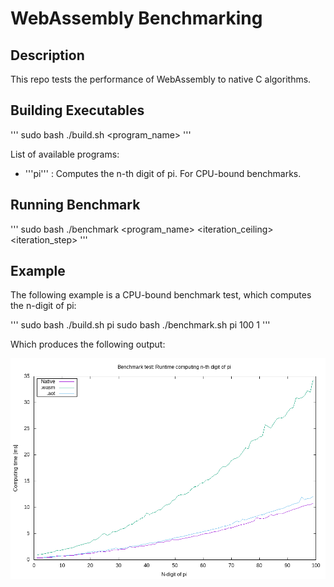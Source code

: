 # WebAssembly Benchmarking

## Description

This repo tests the performance of WebAssembly to native C algorithms.

## Building Executables

'''
sudo bash ./build.sh <program_name>
'''

List of available programs:

* '''pi''' : Computes the n-th digit of pi. For CPU-bound benchmarks.

## Running Benchmark

'''
sudo bash ./benchmark <program_name> <iteration_ceiling> <iteration_step>
'''

## Example

The following example is a CPU-bound benchmark test, which computes the n-digit of pi:

'''
sudo bash ./build.sh pi
sudo bash ./benchmark.sh pi 100 1
'''

Which produces the following output:

![alt text](https://github.com/loloRvz/wasm-benchmarking/blob/main/benchmark_graph.png)

